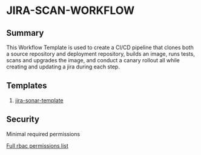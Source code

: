 # JIRA-SCAN-WORKFLOW

## Summary

This Workflow Template is used to create a CI/CD pipeline that clones both a source repository and deployment repository, builds an image, runs tests, scans and upgrades the image, and conduct a canary rollout all while creating and updating a jira during each step. 

## Templates

1. [jira-sonar-template](https://github.com/codefresh-io/argo-hub/blob/main/workflows/jira-scan-template/versions/0.0.1/docs/jira-sonar-template.md) 

## Security

Minimal required permissions

[Full rbac permissions list](./rbac.yaml)

